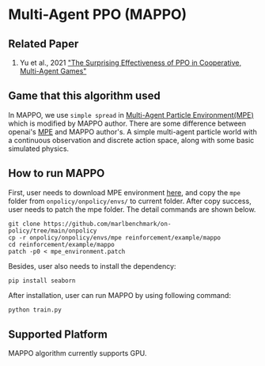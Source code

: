 # Multi-Agent PPO (MAPPO)

## Related Paper

1. Yu et al., 2021 ["The Surprising Effectiveness of PPO in Cooperative, Multi-Agent Games"](https://arxiv.org/abs/2103.01955)

## Game that this algorithm used

In MAPPO, we use `simple spread` in [Multi-Agent Particle Environment(MPE)](https://github.com/marlbenchmark/on-policy/tree/main/onpolicy/envs/mpe) which is modified by MAPPO author. There are some difference between openai's [MPE](https://github.com/openai/multiagent-particle-envs) and MAPPO author's. A simple multi-agent particle world with a continuous observation and discrete action space, along with some basic simulated physics.

## How to run MAPPO

First, user needs to download MPE environment [here](https://github.com/marlbenchmark/on-policy/tree/main/onpolicy), and copy the `mpe` folder from `onpolicy/onpolicy/envs/` to current folder. After copy success, user needs to patch the mpe folder. The detail commands are shown below.

```shell
git clone https://github.com/marlbenchmark/on-policy/tree/main/onpolicy
cp -r onpolicy/onpolicy/envs/mpe reinforcement/example/mappo
cd reinforcement/example/mappo
patch -p0 < mpe_environment.patch
```

Besides, user also needs to install the dependency:

```shell
pip install seaborn
```

After installation, user can run MAPPO by using following command:

```python
python train.py
```

## Supported Platform

MAPPO algorithm currently supports GPU.
